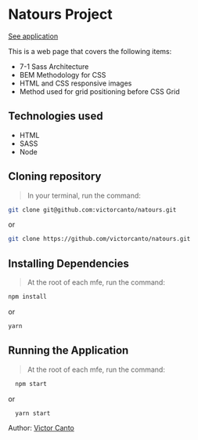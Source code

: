 # Natours Project

[See application](https://victorcanto.github.io/natours/)


This is a web page that covers the following items:
 - 7-1 Sass Architecture
 - BEM Methodology for CSS
 - HTML and CSS responsive images
 - Method used for grid positioning before CSS Grid


## Technologies used
- HTML
- SASS
- Node

## Cloning repository

> In your terminal, run the command:

```bash
git clone git@github.com:victorcanto/natours.git
```

or

```bash
git clone https://github.com/victorcanto/natours.git
```

## Installing Dependencies

> At the root of each mfe, run the command:

```bash
npm install
```

or

```bash
yarn
```

## Running the Application

> At the root of each mfe, run the command:

```bash
  npm start
```

or

```bash
  yarn start
```

Author: [Victor Canto](https://www.linkedin.com/in/vscanto/)


